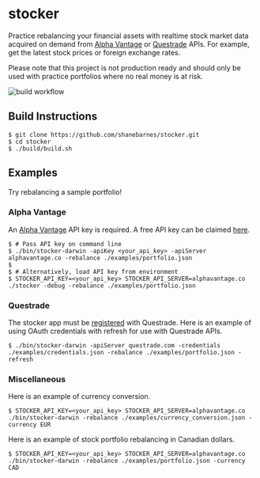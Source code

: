 # stocker
Practice rebalancing your financial assets with realtime stock market data acquired on demand from [Alpha Vantage](https://www.alphavantage.co/) or [Questrade](https://www.questrade.com) APIs. For example, get the latest stock prices or foreign exchange rates.

Please note that this project is not production ready and should only be used with practice portfolios where no real money is at risk.

![build workflow](https://github.com/shanebarnes/stocker/workflows/stocker/badge.svg)

## Build Instructions

```shell
$ git clone https://github.com/shanebarnes/stocker.git
$ cd stocker
$ ./build/build.sh
```

## Examples

Try rebalancing a sample portfolio!

### Alpha Vantage

An [Alpha Vantage](https://www.alphavantage.co/) API key is required. A free API key can be claimed [here](https://www.alphavantage.co/support/#api-key).

```shell
$ # Pass API key on command line
$ ./bin/stocker-darwin -apiKey <your_api_key> -apiServer alphavantage.co -rebalance ./examples/portfolio.json
$
$ # Alternatively, load API key from environment
$ STOCKER_API_KEY=<your_api_key> STOCKER_API_SERVER=alphavantage.co ./stocker -debug -rebalance ./examples/portfolio.json
```

### Questrade

The stocker app must be [registered](https://www.questrade.com/api/documentation/getting-started) with Questrade. Here is an example of using OAuth credentials with refresh for use with Questrade APIs.

```shell
$ ./bin/stocker-darwin -apiServer questrade.com -credentials ./examples/credentials.json -rebalance ./examples/portfolio.json -refresh
```

### Miscellaneous

Here is an example of currency conversion.

```shell
$ STOCKER_API_KEY=<your_api_key> STOCKER_API_SERVER=alphavantage.co ./bin/stocker-darwin -rebalance ./examples/currency_conversion.json -currency EUR
```

Here is an example of stock portfolio rebalancing in Canadian dollars.

```shell
$ STOCKER_API_KEY=<your_api_key> STOCKER_API_SERVER=alphavantage.co ./bin/stocker-darwin -rebalance ./examples/portfolio.json -currency CAD
```